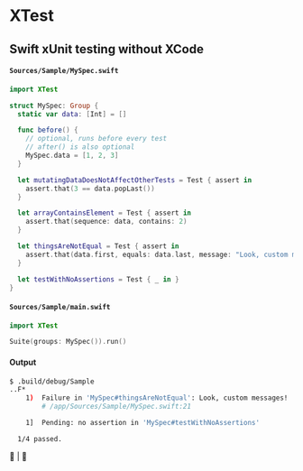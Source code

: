 # XTest
## Swift xUnit testing without XCode

#### `Sources/Sample/MySpec.swift`
```swift
import XTest

struct MySpec: Group {
  static var data: [Int] = []

  func before() {
    // optional, runs before every test
    // after() is also optional
    MySpec.data = [1, 2, 3]
  }

  let mutatingDataDoesNotAffectOtherTests = Test { assert in
    assert.that(3 == data.popLast())
  }

  let arrayContainsElement = Test { assert in
    assert.that(sequence: data, contains: 2)
  }

  let thingsAreNotEqual = Test { assert in
    assert.that(data.first, equals: data.last, message: "Look, custom messages!")
  }

  let testWithNoAssertions = Test { _ in }
}
```

#### `Sources/Sample/main.swift`
```swift
import XTest

Suite(groups: MySpec()).run()
```

#### Output
```bash
$ .build/debug/Sample
..F*
    1)  Failure in 'MySpec#thingsAreNotEqual': Look, custom messages!
        # /app/Sources/Sample/MySpec.swift:21

    1]  Pending: no assertion in 'MySpec#testWithNoAssertions'

  1/4 passed.
```


🍏 | 🐧
